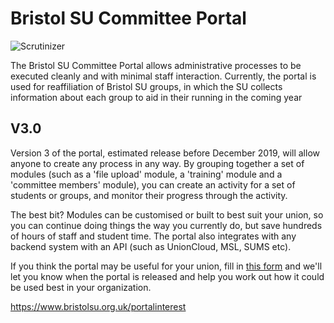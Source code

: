 # Bristol SU Committee Portal

![Scrutinizer](https://scrutinizer-ci.com/g/bristol-su/committee-portal/badges/quality-score.png?b=master)

The Bristol SU Committee Portal allows administrative processes to be executed cleanly and with minimal staff interaction. Currently, the portal is used for reaffiliation of Bristol SU groups, in which the SU collects information about each group to aid in their running in the coming year

## V3.0

Version 3 of the portal, estimated release before December 2019, will allow anyone to create any process in any way. By grouping together a set of modules (such as a 'file upload' module, a 'training' module and a 'committee members' module), you can create an activity for a set of students or groups, and monitor their progress through the activity.

The best bit? Modules can be customised or built to best suit your union, so you can continue doing things the way you currently do, but save hundreds of hours of staff and student time. The portal also integrates with any backend system with an API (such as UnionCloud, MSL, SUMS etc).

If you think the portal may be useful for your union, fill in [this form](https://www.bristolsu.org.uk/portalinterest) and we'll let you know when the portal is released and help you work out how it could be used best in your organization.

https://www.bristolsu.org.uk/portalinterest
